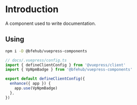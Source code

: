 # Introduction

A component used to write documentation.

## Using

```sh
npm i -D @bfehub/vuepress-components
```

```ts
// docs/.vuepress/config.ts
import { defineClientConfig } from '@vuepress/client'
import { VpNpmBadge } from '@bfehub/vuepress-components'

export default defineClientConfig({
  enhance({ app }) {
    app.use(VpNpmBadge)
  },
})
```
